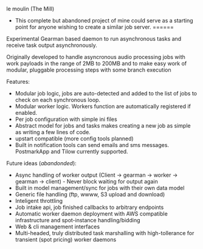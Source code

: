 le moulin (The Mill)
* This complete but abandoned project of mine could serve as a starting point for anyone wishing to create a similar job server. 
======

Experimental Gearman based daemon to run asynchronous tasks and receive task output asynchronously. 

Originally developed to handle asyncronous audio processing jobs with work payloads in the range of 2MB to 200MB and
to make easy work of modular, pluggable processing steps with some branch execution


Features:
  - Modular job logic, jobs are auto-detected and added to the list of jobs to check on each synchronous loop.
  - Modular worker logic. Workers function are automatically registered if enabled. 
  - Per job configuration with simple ini files
  - Abstract model for jobs and tasks makes creating a new job as simple as writing a few lines of code.
  - upstart compatible (more config tools planned)
  - Built in notification tools can send emails and sms messages. PostmarkApp and Tilow currently supported.

Future ideas (*abandonded*):
  - Async handling of worker output (Client -> gearman -> worker -> gearman -> client) - Never block waiting for output again
  - Built in model management/sync for jobs with their own data model
  - Generic file handling (ftp, wwww, S3 upload and download)
  - Inteligent throttling
  - Job intake api, job finished callbacks to arbitrary endpoints
  - Automatic worker daemon deployment with AWS compatible infrastructure and spot-instance handling/bidding
  - Web & cli management interfaces
  - Multi-headed, truly distributed task marshalling with high-tollerance for transient (spot pricing) worker daemons



